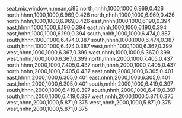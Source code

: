 seat,mix,window,n,mean,ci95
north,nnhh,1000,1000,6.969,0.426
north,hhnn,1000,1000,6.969,0.426
north,nhnh,1000,1000,6.969,0.426
north,hnhn,1000,1000,6.969,0.426
east,nnhh,1000,1000,6.190,0.394
east,hhnn,1000,1000,6.190,0.394
east,nhnh,1000,1000,6.190,0.394
east,hnhn,1000,1000,6.190,0.394
south,nnhh,1000,1000,6.474,0.387
south,hhnn,1000,1000,6.474,0.387
south,nhnh,1000,1000,6.474,0.387
south,hnhn,1000,1000,6.474,0.387
west,nnhh,1000,1000,6.367,0.399
west,hhnn,1000,1000,6.367,0.399
west,nhnh,1000,1000,6.367,0.399
west,hnhn,1000,1000,6.367,0.399
north,nnhh,2000,1000,7.405,0.437
north,hhnn,2000,1000,7.405,0.437
north,nhnh,2000,1000,7.405,0.437
north,hnhn,2000,1000,7.405,0.437
east,nnhh,2000,1000,6.305,0.401
east,hhnn,2000,1000,6.305,0.401
east,nhnh,2000,1000,6.305,0.401
east,hnhn,2000,1000,6.305,0.401
south,nnhh,2000,1000,6.419,0.397
south,hhnn,2000,1000,6.419,0.397
south,nhnh,2000,1000,6.419,0.397
south,hnhn,2000,1000,6.419,0.397
west,nnhh,2000,1000,5.871,0.375
west,hhnn,2000,1000,5.871,0.375
west,nhnh,2000,1000,5.871,0.375
west,hnhn,2000,1000,5.871,0.375
